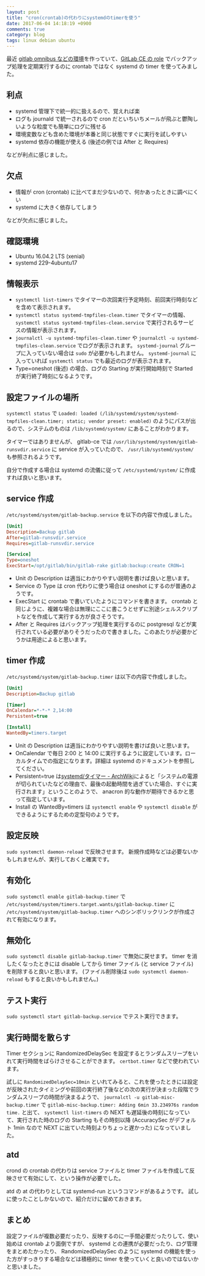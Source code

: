 ```yaml
---
layout: post
title: "cron(crontab)の代わりにsystemdのtimerを使う"
date: 2017-06-04 14:18:19 +0900
comments: true
category: blog
tags: linux debian ubuntu
---
```

最近 [gitlab omnibus などの環境](https://github.com/znz/ansible-playbook-gitlab-dokku)を作っていて、[GitLab CE の role](https://github.com/znz/ansible-role-gitlab-ce) でバックアップ処理を定期実行するのに crontab ではなく systemd の timer を使ってみました。

<!--more-->

## 利点

- systemd 管理下で統一的に扱えるので、覚えれば楽
- ログも journald で統一されるので cron だといちいちメールが飛ぶと鬱陶しいような粒度でも簡単にログに残せる
- 環境変数なども含めた環境が本番と同じ状態ですぐに実行を試しやすい
- systemd 依存の機能が使える (後述の例では After と Requires)

などが利点に感じました。

## 欠点

- 情報が cron (crontab) に比べてまだ少ないので、何かあったときに調べにくい
- systemd に大きく依存してしまう

などが欠点に感じました。

## 確認環境

- Ubuntu 16.04.2 LTS (xenial)
- systemd 229-4ubuntu17

## 情報表示

- `systemctl list-timers` でタイマーの次回実行予定時刻、前回実行時刻などを含めて表示されます。
- `systemctl status systemd-tmpfiles-clean.timer` でタイマーの情報、`systemctl status systemd-tmpfiles-clean.service` で実行されるサービスの情報が表示されます。
- `journalctl -u systemd-tmpfiles-clean.timer` や `journalctl -u systemd-tmpfiles-clean.service` でログが表示されます。 `systemd-journal` グループに入っていない場合は `sudo` が必要かもしれません。 `systemd-journal` に入っていれば `systemctl status` でも最近のログが表示されます。
- Type=oneshot (後述) の場合、ログの Starting が実行開始時刻で Started が実行終了時刻になるようです。

## 設定ファイルの場所

`systemctl status` で `Loaded: loaded (/lib/systemd/system/systemd-tmpfiles-clean.timer; static; vendor preset: enabled)` のようにパスが出るので、システムのものは `/lib/systemd/system/` にあることがわかります。

タイマーではありませんが、 gitlab-ce では `/usr/lib/systemd/system/gitlab-runsvdir.service` に service が入っていたので、 `/usr/lib/systemd/system/` も参照されるようです。

自分で作成する場合は systemd の流儀に従って `/etc/systemd/system/` に作成すれば良いと思います。

## service 作成

`/etc/systemd/system/gitlab-backup.service` を以下の内容で作成しました。

```ini
[Unit]
Description=Backup gitlab
After=gitlab-runsvdir.service
Requires=gitlab-runsvdir.service

[Service]
Type=oneshot
ExecStart=/opt/gitlab/bin/gitlab-rake gitlab:backup:create CRON=1
```

- Unit の Description は適当にわかりやすい説明を書けば良いと思います。
- Service の Type は cron 代わりに使う場合は oneshot にするのが普通のようです。
- ExecStart に crontab で書いていたようにコマンドを書きます。 crontab と同じように、複雑な場合は無理にここに書こうとせずに別途シェルスクリプトなどを作成して実行する方が良さそうです。
- After と Requires はバックアップ処理を実行するのに postgresql などが実行されている必要がありそうだったので書きました。このあたりが必要かどうかは用途によると思います。

## timer 作成

`/etc/systemd/system/gitlab-backup.timer` は以下の内容で作成しました。

```ini
[Unit]
Description=Backup gitlab

[Timer]
OnCalendar=*-*-* 2,14:00
Persistent=true

[Install]
WantedBy=timers.target
```

- Unit の Description は適当にわかりやすい説明を書けば良いと思います。
- OnCalendar で毎日 2:00 と 14:00 に実行するように設定しています。ローカルタイムでの指定になります。詳細は systemd のドキュメントを参照してください。
- Persistent=true は[systemd/タイマー - ArchWiki](https://wiki.archlinuxjp.org/index.php/Systemd/%E3%82%BF%E3%82%A4%E3%83%9E%E3%83%BC "systemd/タイマー - ArchWiki")によると「システムの電源が切られていたなどの理由で、最後の起動時間を過ぎていた場合、すぐに実行されます」ということのようで、 anacron 的な動作が期待できるかと思って指定しています。
- Install の WantedBy=timers は `systemctl enable` や `systemctl disable` ができるようにするための定型句のようです。

## 設定反映

`sudo systemctl daemon-reload` で反映させます。
新規作成時などは必要ないかもしれませんが、実行しておくと確実です。

## 有効化

`sudo systemctl enable gitlab-backup.timer` で `/etc/systemd/system/timers.target.wants/gitlab-backup.timer` に `/etc/systemd/system/gitlab-backup.timer` へのシンボリックリンクが作成されて有効になります。

## 無効化

`sudo systemctl disable gitlab-backup.timer` で無効に戻せます。
timer を消したくなったときには disable してから timer ファイル (と service ファイル) を削除すると良いと思います。
(ファイル削除後は `sudo systemctl daemon-reload` もすると良いかもしれません。)

## テスト実行

`sudo systemctl start gitlab-backup.service` でテスト実行できます。

## 実行時間を散らす

Timer セクションに RandomizedDelaySec を設定するとランダムスリープをいれて実行時間をばらけさせることができます。
`certbot.timer` などで使われています。

試しに `RandomizedDelaySec=10min` といれてみると、これを使ったときには設定が反映されたタイミングや前回の実行終了後などの次の実行が決まった段階でランダムスリープの時間が決まるようで、 `journalctl -u gitlab-misc-backup.timer` で `gitlab-misc-backup.timer: Adding 6min 33.234976s random time.` と出て、 `systemctl list-timers` の NEXT も遅延後の時刻になっていて、実行された時のログの Starting もその時刻以降 (AccuracySec がデフォルト 1min なので NEXT に出ていた時刻よりちょっと遅かった) になっていました。

## atd

crond の crontab の代わりは service ファイルと timer ファイルを作成して反映させて有効にして、という操作が必要でした。

atd の at の代わりとしては systemd-run というコマンドがあるようです。
試しに使ったことしかないので、紹介だけに留めておきます。

## まとめ

設定ファイルが複数必要だったり、反映するのに一手間必要だったりして、使い始めは crontab より面倒ですが、 systemd との連携が必要だったり、ログ管理をまとめたかったり、 RandomizedDelaySec のように systemd の機能を使った方がすっきりする場合などは積極的に timer を使っていくと良いのではないかと思いました。
